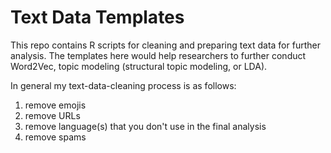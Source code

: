 # Text Data Templates

This repo contains R scripts for cleaning and preparing text data for further analysis. The templates here would help researchers to further conduct Word2Vec, topic modeling (structural topic modeling, or LDA).   

In general my text-data-cleaning process is as follows: 

1. remove emojis 
2. remove URLs 
3. remove language(s) that you don't use in the final analysis 
4. remove spams 

